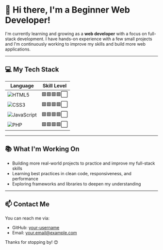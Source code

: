 # 👋 Hi there, I'm a Beginner Web Developer!

I'm currently learning and growing as a **web developer** with a focus on full-stack development. I have hands-on experience with a few small projects and I'm continuously working to improve my skills and build more web applications.

---

## 💻 My Tech Stack

| Language | Skill Level |  
|----------|-------------|  
| ![HTML5](https://img.shields.io/badge/HTML5-E34F26?style=for-the-badge&logo=html5&logoColor=white) | 🟩🟩🟩🟩⬜  
| ![CSS3](https://img.shields.io/badge/CSS3-1572B6?style=for-the-badge&logo=css3&logoColor=white) | 🟩🟩🟩🟩⬜  
| ![JavaScript](https://img.shields.io/badge/JavaScript-F7DF1E?style=for-the-badge&logo=javascript&logoColor=black) | 🟩🟩🟩🟩⬜  
| ![PHP](https://img.shields.io/badge/PHP-777BB4?style=for-the-badge&logo=php&logoColor=white) | 🟩🟩🟩🟩⬜  

---

## 📚 What I'm Working On
- Building more real-world projects to practice and improve my full-stack skills
- Learning best practices in clean code, responsiveness, and performance
- Exploring frameworks and libraries to deepen my understanding

---

## 📫 Contact Me

You can reach me via:
- GitHub: [your-username](https://github.com/your-username)
- Email: your.email@example.com

Thanks for stopping by! 😊
